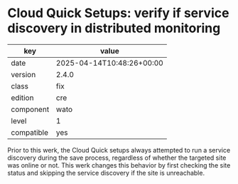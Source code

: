 [//]: # (werk v2)
# Cloud Quick Setups: verify if service discovery in distributed monitoring

key        | value
---------- | ---
date       | 2025-04-14T10:48:26+00:00
version    | 2.4.0
class      | fix
edition    | cre
component  | wato
level      | 1
compatible | yes

Prior to this werk, the Cloud Quick setups always attempted to run a service discovery during the
save process, regardless of whether the targeted site was online or not. This werk changes this
behavior by first checking the site status and skipping the service discovery if the site is unreachable.
